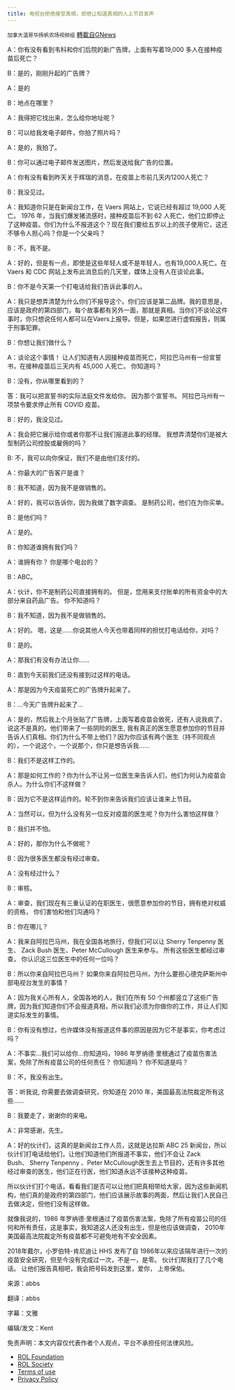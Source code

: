 ```yaml
---
title: 电视台拒绝接受真相，拒绝让知道真相的人上节目发声
---
```

`加拿大温哥华扬帆农场视频组` [轉載自GNews](https://gnews.org/zh-hans/1837649/)

A：你有没有看到韦科和你们后院的新广告牌，上面有写着19,000 多人在接种疫苗后死亡？

B：是的，刚刚升起的广告牌？

A：是的

B：地点在哪里？

A：我得把它找出来，怎么给你地址呢？

B：可以给我发电子邮件，你拍了照片吗？

A：是的，我拍了。

B：你可以通过电子邮件发送图片，然后发送给我广告的位置。

A：你有没有看到昨天关于辉瑞的消息，在疫苗上市前几天内1200人死亡？

B：我没见过。

A：我知道你只是在新闻台工作，在 Vaers 网站上，它说已经有超过 19,000 人死亡。 1976 年，当我们爆发猪流感时，接种疫苗后不到 62 人死亡，他们立即停止了这种疫苗。你们为什么不报道这个？现在我们要给五岁以上的孩子使用它，这还不够令人担心吗？你是一个父亲吗？

B：不，我不是。

A：好的，但是有一点，即使是这些年轻人或不是年轻人，也有19,000人死亡。在 Vaers 和 CDC 网站上发布此消息后的几天里，媒体上没有人在谈论此事。

B：你不是今天第一个打电话给我们告诉此事的人。

A：我只是想弄清楚为什么你们不报导这个。你们应该是第二品牌。我的意思是，应该是政府的第四部门，每个故事都有另外一面，那就是真相。当你们不谈论这件事时，你只想说任何人都可以在Vaers上报导。但是，如果您进行虚假报告，则属于刑事犯罪。

B：你想让我们做什么？

A：谈论这个事情！ 让人们知道有人因接种疫苗而死亡，阿拉巴马州有一份宣誓书，在接种疫苗后三天内有 45,000 人死亡。 你知道吗？

B：没有，你从哪里看到的？

答：我可以把宣誓书的实际法庭文件发给你。 因为那个宣誓书。 阿拉巴马州有一项禁令要求停止所有 COVID 疫苗。

B：好的，我没见过。

A：我会把它展示给你或者你那不让我们报道此事的经理。 我想弄清楚你们是被大型制药公司控股或雇佣的吗？

B: 不，我可以向你保证，我们不是由他们支付的。

A：你最大的广告客户是谁？

B：我不知道，因为我不是做销售的。

A：好的，我可以告诉你，因为我做了数字调查。 是制药公司，他们在为你买单。

B：是他们吗？

A：是的。

B：你知道谁拥有我们吗？

A：谁拥有你？ 你是哪个电台的？

B：ABC。

A：伙计，你不是制药公司直接拥有的。 但是，您用来支付账单的所有资金中的大部分来自药品广告。 你不知道吗？

B：我不知道，因为我不是做销售的。

A：好的。 嗯，这是……你说其他人今天也带着同样的担忧打电话给你，对吗？

B：是的。

A：那我们有没有办法让你……

B：直到今天前我们还没有接到过这样的电话。

A：那是因为今天疫苗死亡的广告牌升起来了。

B：…今天广告牌升起来了…

A：是的，然后我上个月张贴了广告牌，上面写着疫苗会致死，还有人说我疯了，说这不是真的。他们带来了一些阴险的医生, 我有真正的医生愿意参加你的节目并告诉人们真相。你们为什么不带上他们？因为你应该有两个医生（持不同观点的），一个说这个，一个说那个，你只是想告诉我……

B：我们不是这样工作的。

A：那是如何工作的？你为什么不让另一位医生来告诉人们，他们为何认为疫苗会杀人。为什么你们不这样做？

B：因为它不是这样运作的。轮不到你来告诉我们应该让谁来上节目。

A：当然可以，但为什么没有另一位反对疫苗的医生呢？你为什么害怕这样做？

B：我们并不怕。

A：好的，那你为什么不做呢？

B：因为很多医生都没有经过审查。

A：没有经过什么？

B：审核。

A：审查，我们现在有三重认证的在职医生，很愿意参加你的节目，拥有绝对权威的资格， 你们害怕和他们沟通吗？

B：你在哪儿？

A：我来自阿拉巴马州，我在全国各地旅行，但我们可以让 Sherry Tenpenny 医生、 Zack Bush 医生、Peter McCullough 医生来参与。 所有这些医生都经过审查， 你认识这三位医生中的任何一位吗？

B：所以你来自阿拉巴马州？ 如果你来自阿拉巴马州，为什么要担心德克萨斯州中部电视台发生的事情？

A：因为我关心所有人，全国各地的人，我们在所有 50 个州都竖立了这些广告牌，因为我们知道你们不会报道真相，所以我们必须为你做你的工作，并让人们知道实际发生的事情。

B：你有没有想过，也许媒体没有报道这件事的原因是因为它不是事实，你考虑过吗？

A：不事实…我们可以给你…你知道吗，1986 年罗纳德·里根通过了疫苗伤害法案，免除了所有疫苗公司的任何责任？ 你知道吗？ 你不知道是吗？

B：不，我没有出生。

答：听我说, 你需要去做调查研究，你知道在 2010 年，美国最高法院裁定所有这些……

B：我要走了，谢谢你的来电。

A：非常感谢，先生。

A：好的伙计们，这真的是新闻台工作人员，这就是达拉斯 ABC 25 新闻台，所以伙计们打电话给他们，让他们知道他们所报道不事实，他们不会让 Zack Bush、 Sherry Tenpenny 、Peter McCullough医生去上节目的，还有许多其他经过审查的医生，他们正在行医，他们知道永远不该接种这种疫苗。

所以伙计们打个电话，看看我们是否可以让他们把真相带给大家，因为这些新闻机构，他们真的是政府的第四部门，他们应该展示故事的两面，然后让我们人民自己去做决定，但他们没有这样做。

就像我说的，1986 年罗纳德·里根通过了疫苗伤害法案，免除了所有疫苗公司的任何和所有责任，这是事实，我知道这人还没有出生，但是他应该做调查， 2010年美国最高法院裁定所有疫苗都不可避免地有不安全因素。

2018年戴尔，小罗伯特-肯尼迪让 HHS 发布了自 1986年以来应该隔年进行一次的疫苗安全研究，但至今没有完成过一次，不是一，是零。 伙计们帮我打了几个电话。 让他们报告真相吧，我会把号码发到这里，爱你， 上帝保佑。

来源：abbs

翻译：abbs

字幕：文雅

编辑/发文：Kent

 

免责声明：本文内容仅代表作者个人观点，平台不承担任何法律风险。

- [ROL Foundation](https://rolfoundation.org/)
- [ROL Society](https://rolsociety.org/)
- [Terms of use](https://gnews.org/terms-of-use-3/)
- [Privacy Policy](https://gnews.org/privacy-policy/)

